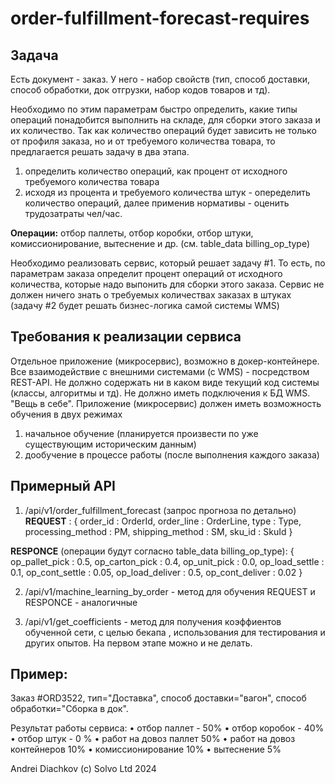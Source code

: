 # order-fulfillment-forecast-requires

## Задача

Есть документ - заказ. У него - набор свойств (тип, способ доставки, способ обработки, док отгрузки, набор кодов товаров и тд).

Необходимо по этим параметрам быстро определить, какие типы операций понадобится выполнить на складе, для сборки этого заказа и их количество. Так как количество операций будет зависить не только от профиля заказа, но и от требуемого количества товара, то предлагается решать задачу в два этапа.

1. определить количество операций, как процент от исходного требуемого количества товара
2. исходя из процента и требуемого количества штук - опеределить количество операций, далее применив нормативы - оценить трудозатраты чел/час.

**Операции:** отбор паллеты, отбор коробки, отбор штуки, комиссионирование, вытеснение и др. (см. table_data billing_op_type)

Необходимо реализовать сервис, который решает задачу #1. То есть, по параметрам заказа определит процент операций от исходного количества, которые надо выпонить для сборки этого заказа.  Сервис не должен ничего знать о требуемых количествах заказах в штуках (задачу #2 будет решать бизнес-логика самой системы WMS)

## Требования к реализации сервиса

Отдельное приложение (микросервис), возможно в докер-контейнере. Все взаимодействие с внешними системами (с WMS) - посредством REST-API. Не должно содержать ни в каком виде текущий код системы (классы, алгоритмы и тд). Не должно иметь подключения к БД WMS. "Вещь в себе".
Приложение (микросервис) должен иметь возможность обучения в двух режимах
1. начальное обучение (планируется произвести по уже существующим историческим данным)
2. дообучение в процессе работы (после выполнения каждого заказа)

## Примерный API

1. /api/v1/order_fulfillment_forecast (запрос прогноза по детально)
**REQUEST** :
{
    order_id : OrderId,
    order_line : OrderLine,
    type : Type,
    processing_method : PM,
    shipping_method : SM,
    sku_id : SkuId
}

**RESPONCE** (операции будут согласно table_data billing_op_type):
{
    op_pallet_pick : 0.5,
    op_carton_pick : 0.4,
    op_unit_pick : 0.0,
    op_load_settle : 0.1,
    op_cont_settle : 0.05,
    op_load_deliver : 0.5,
    op_cont_deliver : 0.02
}

2. /api/v1/machine_learning_by_order - метод для обучения
REQUEST и RESPONCE - аналогичные

3. /api/v1/get_coefficients - метод для получения коэффиентов обученной сети, с целью бекапа , использования для тестирования и других опытов. На первом этапе можно и не делать.

## Пример: 

Заказ #ORD3522, тип="Доставка", способ доставки="вагон", способ обработки="Сборка в док".

Результат работы сервиса:
    • отбор паллет - 50%
    • отбор коробок - 40%
    • отбор штук - 0 %
    • работ на довоз паллет 50%
    • работ на довоз контейнеров 10%
    • комиссионирование 10%
    • вытеснение 5%



Andrei Diachkov (c) Solvo Ltd 2024

